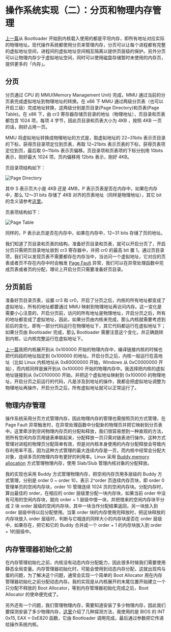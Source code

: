 操作系统实现（二）：分页和物理内存管理
================================

[上一篇](/posts/2014/10/30/操作系统实现（一）：从Bootloader到ELF内核/)从 Bootloader 开始到内核载入使用的都是平坦内存，即所有地址对应实际的物理地址。现代操作系统都使用分页来管理内存，分页可以让每个进程都有完整的虚拟地址空间，进程间的虚拟地址空间相互隔离以提供页层级的保护。另外分页可以让物理内存少于虚拟地址空间，同时可以使用磁盘存储暂时未使用的内存页，提供更多的「内存」。

分页
---

分页通过 CPU 的 MMU(Memory Management Unit) 完成，MMU 通过当前的分页表完成虚拟地址到物理地址的转换。在 x86 下 MMU 通过两级分页表（也可以开启三级）完成地址转换，这两级分别是页目录(Page Directory)和页表(Page Table)。在 x86 下，由 cr3 寄存器存储页目录的地址（物理地址），页目录和页表都包含 1024 项，每项 4 字节，因此页目录和页表大小为 4KB ，按照 4KB 一页的话，刚好占用一页。

MMU 将虚拟地址转换成物理地址的方式是，取虚拟地址的 22~31bits 表示页目录的下标，获得页目录项定位到页表，再取 12~21bits 表示页表的下标，获得页表项定位到页，最后取 0~11bits 表示页偏移。页目录项和页表项的下标分别用 10bits 表示，刚好最大 1024 项，页内偏移用 12bits 表示，刚好 4KB。

页目录项结构如下：

![Page Directory](http://wiki.osdev.org/images/9/94/Page_dir.png)

其中 S 表示页大小是 4KB 还是 4MB，P 表示页表是否在内存中，如果在内存中，那么 12～31 bits 存储了 4KB 对齐的页表地址（同样是物理地址），其它 bit 的含义请参考[这里](http://wiki.osdev.org/Paging)。

页表项结构如下：

![Page Table](http://wiki.osdev.org/images/9/9b/Page_table.png)

同样的，P 表示此页是否在内存中，如果在内存中，12~31 bits 存储了页的地址。

我们知道了页目录和页表的结构，准备好页目录和页表，就可以开启分页了，开启分页只需把页目录地址放到 cr3 寄存器中，并把 cr0 的最高 bit 置 1。通过页目录项，我们可以发现页表不需要都存在内存当中，当访问一个虚拟地址，它对应的页表或者页不存在内存中时会触发 [Page Fault](http://wiki.osdev.org/Page_fault) 异常，我们可以在异常处理函数中完成页表或者页的分配，理论上开启分页只需要准备好页目录。

分页前后
-------

准备好页目录页表，设置 cr3 和 cr0，开启了分页之后，内核的所有地址都变成了虚拟地址，所有的地址都要通过 MMU 映射到物理地址再访问内存。这一变化是需要小心注意的，开启分页前，访问的所有地址是物理地址，开启分页之后，所有的地址都变成了虚拟地址，因此，如果分页由内核来完成，那么内核就需要考虑到前后的变化，即有一部分代码运行在物理地址下，其它代码都运行在虚拟地址下；如果分页由 Bootloader 完成，那么 Bootloader 需要注意这个变化，并正确跳转到内核，让内核完整运行在虚拟地址下。

[上一篇](/posts/2014/10/30/操作系统实现（一）：从Bootloader到ELF内核/)我把内核展开到从 0x100000 开始的物理内存中，编译链接内核的时候也把代码段的地址指定到 0x100000 的地址。开启分页之后，内核一般运行在高地址（比如 Linux 内核地址从 0x80000000 开始，Windows 从 0xC0000000 开始），而内核同样是展开到从 0x100000 开始的物理内存中。我选择把内核的虚拟地址链接到从 0xC0100000 开始，并把这个虚拟地址映射到 0x100000 的物理地址，开启分页之前运行的代码，凡是涉及到地址的操作，我都会把虚拟地址调整为物理地址再操作，开启分页之后，所有虚拟地址就可以正常运行了。

物理内存管理
----------

操作系统采用分页方式管理内存，因此物理内存的管理也需按照页的方式管理，在 Page Fault 异常触发时，在异常处理函数中分配新的物理页并把它映射到分页表中。这里牵涉到空闲物理内存页的分配和释放，我们很容易想到一种直观的方法，把所有空闲内存页用链表串联起来，分配释放一页只需对链表进行操作。这种方式管理对进程的物理页分配简单有效，但是对内核本身使用的内存分配释放会导致内存利用率不高，因为这种方式管理的最大连续内存是一页，而内核中经常会分配大对象，连续多页的物理内存有更好的利用率。Linux 采用 [Buddy memory allocation](http://en.wikipedia.org/wiki/Buddy_memory_allocation) 方式管理物理内存，使用 Slab/Slub 管理内核对象的分配释放。

我的实现也采用 Buddy 方式管理物理内存，把空闲内存页用多层级的 Buddy 方式管理，分别是 order 0 ~ order 10，表示 2^order 页连续内存页块，即 order 0 管理单页的空闲内存块，order 10 管理连续 1024 页的空闲内存块。分配内存时，算出最佳的 order，在相应的 order 层级里分配一块内存块，如果当前 order 中没有可用的空闲内存块，就向 order + 1 层级中借一块，并把借来的空闲内存块平分成 2 块 order 层级的空闲内存块，其中一块当作分配结果返回，另一块放入到 order 层级中待以后分配使用。当第 order 块的内存使用完释放时，把这块释放的内存块放入 order 层级时，判断与它相连的同样大小的内存块是否在 order 层级中，如果存在，把它和它的 Buddy 合并成一个 order + 1 的内存块放入到 order + 1的层级中。

内存管理器初始化之前
---------------

在内存管理初始化之前，内核没有动态内存分配能力，因此很多时候我们需要使用静态全局变量。内存管理器初始化时，可能会使用到动态内存分配，这就出现鸡与蛋的问题，为了解决这个问题，通常会实现一个简单的 Boot Allocator 用在内存管理器初始化之前分配动态内存。我的实现是从内核展开的末尾位置开始建立一个只分配不释放的 Boot Allocator，等到内存管理器初始化完成之后，Boot Allocator 的使命便完成了。

另外还有一个问题，我们管理物理内存，需要知道安装了多少物理内存，因此我们要探测安装了多少物理内存，[这里](http://wiki.osdev.org/Detecting_Memory_(x86))介绍了几种探测方法，我使用的是 BIOS 的 INT 0x15, EAX = 0xE820 函数，它由 Bootloader 调用完成，最后通过参数把它传递给操作系统内核。
